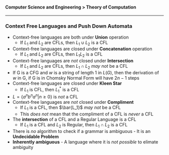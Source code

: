 #### Computer Science and Engineering > Theory of Computation

---

### Context Free Languages and Push Down Automata

- Context-free languages are both under **Union** operation
  - If $L_1$ and $L_2$ are CFLs, then $L_1 \cup L_2$ is a CFL
- Context-free languages are closed under **Concatenation** operation
  - If $L_1$ and $L_2$ are CFLs, then $L_1L_2$ is a CFL
- Context-free languages are *not* closed under **Intersection**
  - If $L_1$ and $L_2$ are CFLs, then $L_1 \cap L_2$ *may not* be a CFL
- If G is a CFG and $w$ is a string of length 1 in $L(G)$, then the derivation of $w$ in G, if G is in Chomsky Normal Form will have $2n - 1$ steps
- Context-free languages are closed under **Kleen Star**
  - If $L_1$ is CFL, then $L_1^*$ is a CFL
- $L = \{ a^nb^na^n | n \geq 0 \}$  is *not* a CFL
- Context-free languages are *not* closed under **Compliment**
  - If $L_1$ is a CFL, then $\bar{L_1}$ *may not* be a CFL
  - This *does not* mean that the compliment of a CFL is *never* a CFL
- The **intersection** of a CFL and a Regular Language is a CFL
  - If $L_1$ is a CFL and $L_2$ is Regular, then $L_1 \cap L_2$ is a CFL
- There is *no* algorithm to check if a grammar is ambiguous - It is an **Undecidable Problem**
- **Inherently ambiguous** - A language where it is *not possible* to elimate ambiguity